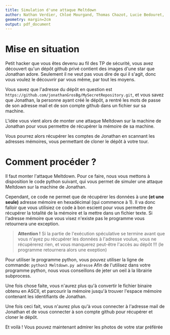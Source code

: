 ```yaml
---
title: Simulation d'une attaque Meltdown
author: Nathan Verdier, Chloé Mourgand, Thomas Chazot, Lucie Bedouret, Rémi Regnault
geometry: margin=2cm
output: pdf_document
---
```


# Mise en situation

Petit hacker que vous êtes devenu au fil des TP de sécurité, vous avez découvert qu'un dépôt github privé contient des images d'une star que Jonathan adore. Seulement il ne veut pas vous dire de qui il s'agit, donc vous voulez le découvrir par vous même, par tout les moyens.

Vous savez que l'adresse du dépôt en question est `https://github.com/jonathanGrosBg/MySecretRepository.git`, et vous savez que Jonathan, la personne ayant créé le dépôt, a rentré les mots de passe de son adresse mail et de son compte github dans un fichier sur sa machine.

L'idée vous vient alors de monter une attaque Meltdown sur la machine de Jonathan pour vous permettre de récupérer la mémoire de sa machine.

Vous pourrez alors récupérer les comptes de Jonathan en scannant les adresses mémoires, vous permettant de cloner le dépôt à votre tour.

# Comment procéder ?

Il faut monter l'attaque Meltdown. Pour ce faire, nous vous mettons à disposition le code python suivant, qui vous permet de simuler une attaque Meltdown sur la machine de Jonathan.

Cependant, ce code ne permet que de récupérer les données à une **(et une seule)** adresse mémoire en hexadécimal (qui commence à 1). Il va donc falloir que vous utilisiez ce code à bon escient pour vous permettre de récupérer la totalité de la mémoire et la mettre dans un fichier texte. Si l'adresse mémoire que vous visez n'existe pas le programme vous retournera une exception.

> **Attention !** Si la partie de l'exécution spéculative se termine avant que vous n'ayez pu récupérer les données à l'adresse voulue, vous ne récupèrerez rien, et vous manquerez peut-être l'accès au dépôt !!! (le programme retournera alors une exeption)

Pour utiliser le programme python, vous pouvez utiliser la ligne de commande: ```python3 Meltdown.py adresse``` Afin de l'utilisez dans votre programme python, nous vous conseillons de jeter un oeil à la librairie subprocess.

Une fois chose faite, vous n'aurez plus qu'à convertir le fichier binaire obtenu en ASCII, et parcourir la mémoire jusqu'à trouver l'espace mémoire contenant les identifiants de Jonathan.

Une fois ceci fait, vous n'aurez plus qu'à vous connecter à l'adresse mail de Jonathan et de vous connecter à son compte github pour récupérer et cloner le dépôt.

Et voilà ! Vous pouvez maintenant admirer les photos de votre star préférée
